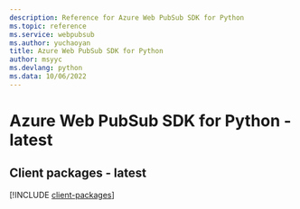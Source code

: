 ```yaml
---
description: Reference for Azure Web PubSub SDK for Python
ms.topic: reference
ms.service: webpubsub
ms.author: yuchaoyan
title: Azure Web PubSub SDK for Python
author: msyyc
ms.devlang: python
ms.data: 10/06/2022
---
```

# Azure Web PubSub SDK for Python - latest

## Client packages - latest
[!INCLUDE [client-packages](web-pubsub-client-index.md)]